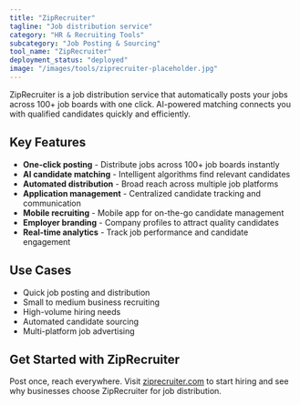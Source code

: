 ```yaml
---
title: "ZipRecruiter"
tagline: "Job distribution service"
category: "HR & Recruiting Tools"
subcategory: "Job Posting & Sourcing"
tool_name: "ZipRecruiter"
deployment_status: "deployed"
image: "/images/tools/ziprecruiter-placeholder.jpg"
---
```

ZipRecruiter is a job distribution service that automatically posts your jobs across 100+ job boards with one click. AI-powered matching connects you with qualified candidates quickly and efficiently.

## Key Features

- **One-click posting** - Distribute jobs across 100+ job boards instantly
- **AI candidate matching** - Intelligent algorithms find relevant candidates
- **Automated distribution** - Broad reach across multiple job platforms
- **Application management** - Centralized candidate tracking and communication
- **Mobile recruiting** - Mobile app for on-the-go candidate management
- **Employer branding** - Company profiles to attract quality candidates
- **Real-time analytics** - Track job performance and candidate engagement

## Use Cases

- Quick job posting and distribution
- Small to medium business recruiting
- High-volume hiring needs
- Automated candidate sourcing
- Multi-platform job advertising

## Get Started with ZipRecruiter

Post once, reach everywhere. Visit [ziprecruiter.com](https://www.ziprecruiter.com) to start hiring and see why businesses choose ZipRecruiter for job distribution.
